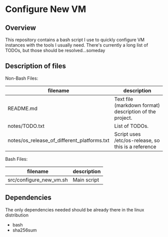 # Configure New VM
## Overview
This repository contains a bash script I use to quickly configure VM instances with the 
tools I usually need. There's currently a long list of TODOs, but those should be resolved...someday

## Description of files
Non-Bash Files:

filename                                              |  description
------------------------------------------------------|---------------------------------------------------------
README.md                                             |  Text file (markdown format) description of the project.
notes/TODO.txt                                        |  List of TODOs.
notes/os_release_of_different_platforms.txt           |  Script uses /etc/os-release, so this is a reference

Bash Files:

filename                                              |  description
------------------------------------------------------|---------------------------------------------------------
src/configure_new_vm.sh                               |  Main script

## Dependencies
The only dependencies needed should be already there in the linux distribution
 - bash
 - sha256sum
